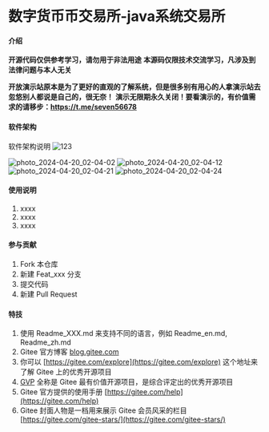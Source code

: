 # 数字货币币交易所-java系统交易所

#### 介绍
**开源代码仅供参考学习，请勿用于非法用途**
**本源码仅限技术交流学习，凡涉及到法律问题与本人无关**

**开放演示站原本是为了更好的直观的了解系统，但是很多别有用心的人拿演示站去忽悠别人都说是自己的，很无奈！**
**演示无限期永久关闭！要看演示的，有价值需求的请移步：https://t.me/seven56678**
#### 软件架构
软件架构说明
![123](https://github.com/jkjj8899/java-shuzihuobi/assets/152266072/f8eee0ab-9be5-4ec1-9668-b5415aa66908)

![photo_2024-04-20_02-04-02](https://github.com/jkjj8899/java-shuzihuobi/assets/152266072/3fca5042-eaf7-4bc3-8325-d5353989c198)
![photo_2024-04-20_02-04-12](https://github.com/jkjj8899/java-shuzihuobi/assets/152266072/739e96c8-fb58-4bcb-981e-764626f28d46)
![photo_2024-04-20_02-04-21](https://github.com/jkjj8899/java-shuzihuobi/assets/152266072/62fe8ccf-6b06-43b0-bdc0-3376cd9f0863)
![photo_2024-04-20_02-04-24](https://github.com/jkjj8899/java-shuzihuobi/assets/152266072/09354951-e048-4466-aa85-e3867204458e)





#### 使用说明

1.  xxxx
2.  xxxx
3.  xxxx

#### 参与贡献

1.  Fork 本仓库
2.  新建 Feat_xxx 分支
3.  提交代码
4.  新建 Pull Request


#### 特技

1.  使用 Readme\_XXX.md 来支持不同的语言，例如 Readme\_en.md, Readme\_zh.md
2.  Gitee 官方博客 [blog.gitee.com](https://blog.gitee.com)
3.  你可以 [https://gitee.com/explore](https://gitee.com/explore) 这个地址来了解 Gitee 上的优秀开源项目
4.  [GVP](https://gitee.com/gvp) 全称是 Gitee 最有价值开源项目，是综合评定出的优秀开源项目
5.  Gitee 官方提供的使用手册 [https://gitee.com/help](https://gitee.com/help)
6.  Gitee 封面人物是一档用来展示 Gitee 会员风采的栏目 [https://gitee.com/gitee-stars/](https://gitee.com/gitee-stars/)
